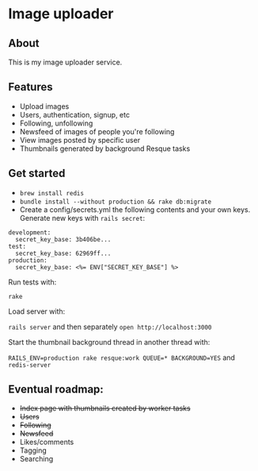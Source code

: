 # Image uploader

## About

This is my image uploader service.

## Features

- Upload images
- Users, authentication, signup, etc
- Following, unfollowing
- Newsfeed of images of people you're following
- View images posted by specific user
- Thumbnails generated by background Resque tasks

## Get started

- `brew install redis`
- `bundle install --without production && rake db:migrate`
- Create a config/secrets.yml the following contents and your own keys. Generate new keys with `rails secret`:

```
development:
  secret_key_base: 3b406be...
test:
  secret_key_base: 62969ff...
production:
  secret_key_base: <%= ENV["SECRET_KEY_BASE"] %>
```

Run tests with:

`rake`

Load server with:

`rails server` and then separately `open http://localhost:3000`

Start the thumbnail background thread in another thread with:

`RAILS_ENV=production rake resque:work QUEUE=* BACKGROUND=YES` and `redis-server`

## Eventual roadmap:

- ~~Index page with thumbnails created by worker tasks~~
- ~~Users~~
- ~~Following~~
- ~~Newsfeed~~
- Likes/comments
- Tagging
- Searching
